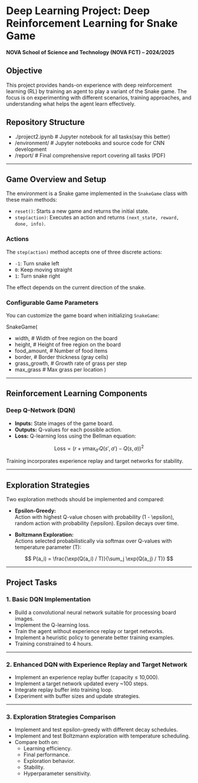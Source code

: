 # Deep Learning Project: Deep Reinforcement Learning for Snake Game  
**NOVA School of Science and Technology (NOVA FCT) – 2024/2025** 

## Objective

This project provides hands-on experience with deep reinforcement learning (RL) by training an agent to play a variant of the Snake game. The focus is on experimenting with different scenarios, training approaches, and understanding what helps the agent learn effectively.

## Repository Structure

- ./project2.ipynb # Jupyter notebook for all tasks(say this better)
- /environment/ # Jupyter notebooks and source code for CNN development
- /report/ # Final comprehensive report covering all tasks (PDF)

---

## Game Overview and Setup

The environment is a Snake game implemented in the `SnakeGame` class with these main methods:

- `reset()`: Starts a new game and returns the initial state.
- `step(action)`: Executes an action and returns `(next_state, reward, done, info)`.

### Actions

The `step(action)` method accepts one of three discrete actions:

- `-1`: Turn snake left
- `0`: Keep moving straight
- `1`: Turn snake right

The effect depends on the current direction of the snake.

### Configurable Game Parameters

You can customize the game board when initializing `SnakeGame`:

SnakeGame(
  - width,               # Width of free region on the board
  - height,              # Height of free region on the board
  - food_amount,       # Number of food items
  - border,            # Border thickness (gray cells)
  - grass_growth,      # Growth rate of grass per step
  - max_grass          # Max grass per location
)

---

## Reinforcement Learning Components

### Deep Q-Network (DQN)

- **Inputs:** State images of the game board.
- **Outputs:** Q-values for each possible action.
- **Loss:** Q-learning loss using the Bellman equation:

$$
\text{Loss} = \left( r + \gamma \max_{a'} Q(s', a') - Q(s, a) \right)^2
$$

Training incorporates experience replay and target networks for stability.

---

## Exploration Strategies

Two exploration methods should be implemented and compared:

- **Epsilon-Greedy:**  
  Action with highest Q-value chosen with probability \(1 - \epsilon\), random action with probability \(\epsilon\). Epsilon decays over time.

- **Boltzmann Exploration:**  
  Actions selected probabilistically via softmax over Q-values with temperature parameter \(T\):

$$
P(a_i) = \frac{\exp(Q(a_i) / T)}{\sum_j \exp(Q(a_j) / T)}
$$

---

## Project Tasks

### 1. Basic DQN Implementation

- Build a convolutional neural network suitable for processing board images.
- Implement the Q-learning loss.
- Train the agent without experience replay or target networks.
- Implement a heuristic policy to generate better training examples.
- Training constrained to 4 hours.

---

### 2. Enhanced DQN with Experience Replay and Target Network

- Implement an experience replay buffer (capacity ≤ 10,000).
- Implement a target network updated every ~100 steps.
- Integrate replay buffer into training loop.
- Experiment with buffer sizes and update strategies.

---

### 3. Exploration Strategies Comparison

- Implement and test epsilon-greedy with different decay schedules.
- Implement and test Boltzmann exploration with temperature scheduling.
- Compare both on:
  - Learning efficiency.
  - Final performance.
  - Exploration behavior.
  - Stability.
  - Hyperparameter sensitivity.

